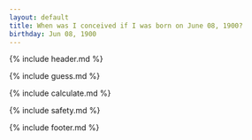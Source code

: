 ```yaml
---
layout: default
title: When was I conceived if I was born on June 08, 1900?
birthday: Jun 08, 1900
---
```


{% include header.md %}

{% include guess.md %}

{% include calculate.md %}

{% include safety.md %}

{% include footer.md %}




